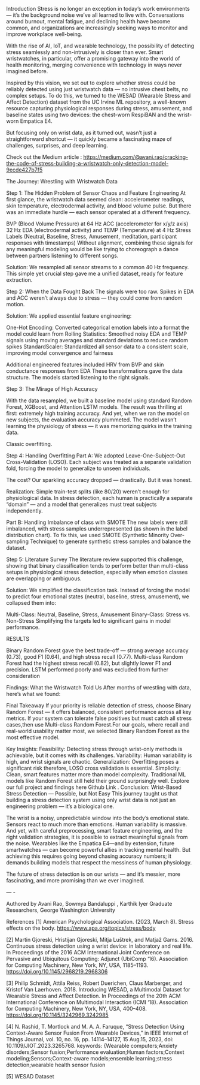 Introduction
Stress is no longer an exception in today’s work environments — it’s the background noise we’ve all learned to live with. Conversations around burnout, mental fatigue, and declining health have become common, and organizations are increasingly seeking ways to monitor and improve workplace well-being.

With the rise of AI, IoT, and wearable technology, the possibility of detecting stress seamlessly and non-intrusively is closer than ever. Smart wristwatches, in particular, offer a promising gateway into the world of health monitoring, merging convenience with technology in ways never imagined before.

Inspired by this vision, we set out to explore whether stress could be reliably detected using just wristwatch data — no intrusive chest belts, no complex setups. To do this, we turned to the WESAD (Wearable Stress and Affect Detection) dataset from the UC Irvine ML repository, a well-known resource capturing physiological responses during stress, amusement, and baseline states using two devices: the chest-worn RespiBAN and the wrist-worn Empatica E4.

But focusing only on wrist data, as it turned out, wasn’t just a straightforward shortcut — it quickly became a fascinating maze of challenges, surprises, and deep learning.

Check out the Medium article : https://medium.com/@avani.rao/cracking-the-code-of-stress-building-a-wristwatch-only-detection-model-9ecde427b7f5

The Journey: Wrestling with Wristwatch Data

Step 1: 
The Hidden Problem of Sensor Chaos and Feature Engineering
At first glance, the wristwatch data seemed clean: accelerometer readings, skin temperature, electrodermal activity, and blood volume pulse. But there was an immediate hurdle — each sensor operated at a different frequency.

BVP (Blood Volume Pressure) at 64 Hz
ACC (accelerometer for x/y/z axis) 32 Hz
EDA (electrodermal activity) and TEMP (Temperature) at 4 Hz
Stress Labels (Neutral, Baseline, Stress, Amusement, meditation, participant responses with timestamps)
Without alignment, combining these signals for any meaningful modeling would be like trying to choreograph a dance between partners listening to different songs.

Solution:
We resampled all sensor streams to a common 40 Hz frequency. This simple yet crucial step gave me a unified dataset, ready for feature extraction.

Step 2: 
When the Data Fought Back
The signals were too raw. Spikes in EDA and ACC weren’t always due to stress — they could come from random motion.

Solution: 
We applied essential feature engineering:

One-Hot Encoding: Converted categorical emotion labels into a format the model could learn from
Rolling Statistics: Smoothed noisy EDA and TEMP signals using moving averages and standard deviations to reduce random spikes
StandardScaler: Standardized all sensor data to a consistent scale, improving model convergence and fairness

Additional engineered features included HRV from BVP and skin conductance responses from EDA
These transformations gave the data structure. The models started listening to the right signals.

Step 3: 
The Mirage of High Accuracy

With the data resampled, we built a baseline model using standard Random Forest, XGBoost, and Attention LSTM models. The result was thrilling at first: extremely high training accuracy.
And yet, when we ran the model on new subjects, the evaluation accuracy plummeted. The model wasn’t learning the physiology of stress — it was memorizing quirks in the training data.

Classic overfitting.

Step 4: 
Handling Overfitting
Part A: 
We adopted Leave-One-Subject-Out Cross-Validation (LOSO). Each subject was treated as a separate validation fold, forcing the model to generalize to unseen individuals.

The cost? Our sparkling accuracy dropped — drastically. But it was honest.

Realization:
Simple train-test splits (like 80/20) weren’t enough for physiological data. In stress detection, each human is practically a separate “domain” — and a model that generalizes must treat subjects independently.


Part B: 
Handling Imbalance of class with SMOTE
The new labels were still imbalanced, with stress samples underrepresented (as shown in the label distribution chart). To fix this, we used SMOTE (Synthetic Minority Over-sampling Technique) to generate synthetic stress samples and balance the dataset.


Step 5: 
Literature Survey
The literature review supported this challenge, showing that binary classification tends to perform better than multi-class setups in physiological stress detection, especially when emotion classes are overlapping or ambiguous.

Solution:
We simplified the classification task. Instead of forcing the model to predict four emotional states (neutral, baseline, stress, amusement), we collapsed them into:

Multi-Class: Neutral, Baseline, Stress, Amusement
Binary-Class: Stress vs. Non-Stress
Simplifying the targets led to significant gains in model performance.

RESULTS

Binary Random Forest gave the best trade-off — strong average accuracy (0.73), good F1 (0.64), and high stress recall (0.77). Multi-class Random Forest had the highest stress recall (0.82), but slightly lower F1 and precision. LSTM performed poorly and was excluded from further consideration

Findings: What the Wristwatch Told Us
After months of wrestling with data, here’s what we found:

Final Takeaway
If your priority is reliable detection of stress, choose Binary Random Forest — it offers balanced, consistent performance across all key metrics.
If your system can tolerate false positives but must catch all stress cases,then use Multi-class Random Forest.For our goals, where recall and real-world usability matter most, we selected Binary Random Forest as the most effective model.

Key Insights:
Feasibility: Detecting stress through wrist-only methods is achievable, but it comes with its challenges.
Variability: Human variability is high, and wrist signals are chaotic.
Generalization: Overfitting poses a significant risk therefore, LOSO cross validation is essential.
Simplicity: Clean, smart features matter more than model complexity.
Traditional ML models like Random Forest still held their ground surprisingly well.
Explore our full project and findings here Github Link .
Conclusion: Wrist-Based Stress Detection — Possible, but Not Easy
This journey taught us that building a stress detection system using only wrist data is not just an engineering problem — it’s a biological one.

The wrist is a noisy, unpredictable window into the body’s emotional state. Sensors react to much more than emotions. Human variability is massive. And yet, with careful preprocessing, smart feature engineering, and the right validation strategies, it is possible to extract meaningful signals from the noise. Wearables like the Empatica E4—and by extension, future smartwatches — can become powerful allies in tracking mental health. But achieving this requires going beyond chasing accuracy numbers; it demands building models that respect the messiness of human physiology.

The future of stress detection is on our wrists — and it’s messier, more fascinating, and more promising than we ever imagined.

— -

Authored by
Avani Rao, Sowmya Bandaluppi , Karthik Iyer
Graduate Researchers, George Washington University

References
[1] American Psychological Association. (2023, March 8). Stress effects on the body. https://www.apa.org/topics/stress/body

[2] Martin Gjoreski, Hristijan Gjoreski, Mitja Luštrek, and Matjaž Gams. 2016. Continuous stress detection using a wrist device: in laboratory and real life. In Proceedings of the 2016 ACM International Joint Conference on Pervasive and Ubiquitous Computing: Adjunct (UbiComp ‘16). Association for Computing Machinery, New York, NY, USA, 1185–1193. https://doi.org/10.1145/2968219.2968306

[3] Philip Schmidt, Attila Reiss, Robert Duerichen, Claus Marberger, and Kristof Van Laerhoven. 2018. Introducing WESAD, a Multimodal Dataset for Wearable Stress and Affect Detection. In Proceedings of the 20th ACM International Conference on Multimodal Interaction (ICMI ‘18). Association for Computing Machinery, New York, NY, USA, 400–408. https://doi.org/10.1145/3242969.3242985

[4] N. Rashid, T. Mortlock and M. A. A. Faruque, “Stress Detection Using Context-Aware Sensor Fusion From Wearable Devices,” in IEEE Internet of Things Journal, vol. 10, no. 16, pp. 14114–14127, 15 Aug.15, 2023, doi: 10.1109/JIOT.2023.3265768. keywords: {Wearable computers;Anxiety disorders;Sensor fusion;Performance evaluation;Human factors;Context modeling;Sensors;Context-aware models;ensemble learning;stress detection;wearable health sensor fusion

[5] WESAD Dataset



